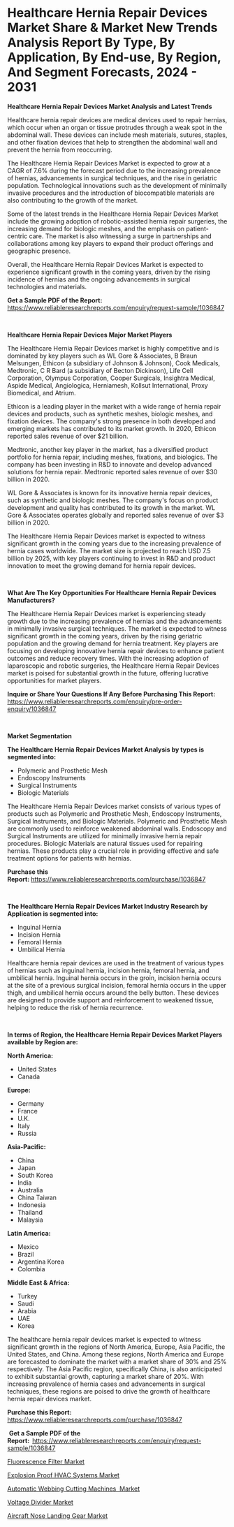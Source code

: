 <p><h1>Healthcare Hernia Repair Devices Market Share & Market New Trends Analysis Report By Type, By Application, By End-use, By Region, And Segment Forecasts, 2024 - 2031</h1></p><p><strong>Healthcare Hernia Repair Devices Market Analysis and Latest Trends</strong></p>
<p><p>Healthcare hernia repair devices are medical devices used to repair hernias, which occur when an organ or tissue protrudes through a weak spot in the abdominal wall. These devices can include mesh materials, sutures, staples, and other fixation devices that help to strengthen the abdominal wall and prevent the hernia from reoccurring.</p><p>The Healthcare Hernia Repair Devices Market is expected to grow at a CAGR of 7.6% during the forecast period due to the increasing prevalence of hernias, advancements in surgical techniques, and the rise in geriatric population. Technological innovations such as the development of minimally invasive procedures and the introduction of biocompatible materials are also contributing to the growth of the market.</p><p>Some of the latest trends in the Healthcare Hernia Repair Devices Market include the growing adoption of robotic-assisted hernia repair surgeries, the increasing demand for biologic meshes, and the emphasis on patient-centric care. The market is also witnessing a surge in partnerships and collaborations among key players to expand their product offerings and geographic presence.</p><p>Overall, the Healthcare Hernia Repair Devices Market is expected to experience significant growth in the coming years, driven by the rising incidence of hernias and the ongoing advancements in surgical technologies and materials.</p></p>
<p><strong>Get a Sample PDF of the Report:&nbsp;</strong> <a href="https://www.reliableresearchreports.com/enquiry/request-sample/1036847">https://www.reliableresearchreports.com/enquiry/request-sample/1036847</a></p>
<p>&nbsp;</p>
<p><strong>Healthcare Hernia Repair Devices Major Market Players</strong></p>
<p><p>The Healthcare Hernia Repair Devices market is highly competitive and is dominated by key players such as WL Gore & Associates, B Braun Melsungen, Ethicon (a subsidiary of Johnson & Johnson), Cook Medicals, Medtronic, C R Bard (a subsidiary of Becton Dickinson), Life Cell Corporation, Olympus Corporation, Cooper Surgicals, Insightra Medical, Aspide Medical, Angiologica, Herniamesh, Kollsut International, Proxy Biomedical, and Atrium.</p><p>Ethicon is a leading player in the market with a wide range of hernia repair devices and products, such as synthetic meshes, biologic meshes, and fixation devices. The company's strong presence in both developed and emerging markets has contributed to its market growth. In 2020, Ethicon reported sales revenue of over $21 billion.</p><p>Medtronic, another key player in the market, has a diversified product portfolio for hernia repair, including meshes, fixations, and biologics. The company has been investing in R&D to innovate and develop advanced solutions for hernia repair. Medtronic reported sales revenue of over $30 billion in 2020.</p><p>WL Gore & Associates is known for its innovative hernia repair devices, such as synthetic and biologic meshes. The company's focus on product development and quality has contributed to its growth in the market. WL Gore & Associates operates globally and reported sales revenue of over $3 billion in 2020.</p><p>The Healthcare Hernia Repair Devices market is expected to witness significant growth in the coming years due to the increasing prevalence of hernia cases worldwide. The market size is projected to reach USD 7.5 billion by 2025, with key players continuing to invest in R&D and product innovation to meet the growing demand for hernia repair devices.</p></p>
<p>&nbsp;</p>
<p><strong>What Are The Key Opportunities For Healthcare Hernia Repair Devices Manufacturers?</strong></p>
<p><p>The Healthcare Hernia Repair Devices market is experiencing steady growth due to the increasing prevalence of hernias and the advancements in minimally invasive surgical techniques. The market is expected to witness significant growth in the coming years, driven by the rising geriatric population and the growing demand for hernia treatment. Key players are focusing on developing innovative hernia repair devices to enhance patient outcomes and reduce recovery times. With the increasing adoption of laparoscopic and robotic surgeries, the Healthcare Hernia Repair Devices market is poised for substantial growth in the future, offering lucrative opportunities for market players.</p></p>
<p><strong>Inquire or Share Your Questions If Any Before Purchasing This Report:</strong> <a href="https://www.reliableresearchreports.com/enquiry/pre-order-enquiry/1036847">https://www.reliableresearchreports.com/enquiry/pre-order-enquiry/1036847</a></p>
<p>&nbsp;</p>
<p><strong>Market Segmentation</strong></p>
<p><strong>The Healthcare Hernia Repair Devices Market Analysis by types is segmented into:</strong></p>
<p><ul><li>Polymeric and Prosthetic Mesh</li><li>Endoscopy Instruments</li><li>Surgical Instruments</li><li>Biologic Materials</li></ul></p>
<p><p>The Healthcare Hernia Repair Devices market consists of various types of products such as Polymeric and Prosthetic Mesh, Endoscopy Instruments, Surgical Instruments, and Biologic Materials. Polymeric and Prosthetic Mesh are commonly used to reinforce weakened abdominal walls. Endoscopy and Surgical Instruments are utilized for minimally invasive hernia repair procedures. Biologic Materials are natural tissues used for repairing hernias. These products play a crucial role in providing effective and safe treatment options for patients with hernias.</p></p>
<p><strong>Purchase this Report:&nbsp;</strong><a href="https://www.reliableresearchreports.com/purchase/1036847">https://www.reliableresearchreports.com/purchase/1036847</a></p>
<p>&nbsp;</p>
<p><strong>The Healthcare Hernia Repair Devices Market Industry Research by Application is segmented into:</strong></p>
<p><ul><li>Inguinal Hernia</li><li>Incision Hernia</li><li>Femoral Hernia</li><li>Umbilical Hernia</li></ul></p>
<p><p>Healthcare hernia repair devices are used in the treatment of various types of hernias such as inguinal hernia, incision hernia, femoral hernia, and umbilical hernia. Inguinal hernia occurs in the groin, incision hernia occurs at the site of a previous surgical incision, femoral hernia occurs in the upper thigh, and umbilical hernia occurs around the belly button. These devices are designed to provide support and reinforcement to weakened tissue, helping to reduce the risk of hernia recurrence.</p></p>
<p>&nbsp;</p>
<p><strong>In terms of Region, the Healthcare Hernia Repair Devices Market Players available by Region are:</strong></p>
<p>
    <p> <strong> North America: </strong>
        <ul>
            <li>United States</li>
            <li>Canada</li>
        </ul>
        </p> 
    <p> <strong> Europe: </strong>
        <ul>
            <li>Germany</li>
            <li>France</li>
            <li>U.K.</li>
            <li>Italy</li>
            <li>Russia</li>
        </ul>
        </p> 
    <p> <strong> Asia-Pacific: </strong>
        <ul>
            <li>China</li>
            <li>Japan</li>
            <li>South Korea</li>
            <li>India</li>
            <li>Australia</li>
            <li>China Taiwan</li>
            <li>Indonesia</li>
            <li>Thailand</li>
            <li>Malaysia</li>
        </ul>
        </p> 
    <p> <strong> Latin America: </strong>
        <ul>
            <li>Mexico</li>
            <li>Brazil</li>
            <li>Argentina Korea</li>
            <li>Colombia</li>
        </ul>
        </p> 
    <p> <strong> Middle East & Africa: </strong>
        <ul>
            <li>Turkey</li>
            <li>Saudi</li>
            <li>Arabia</li>
            <li>UAE</li>
            <li>Korea</li>
        </ul>
    </p>
    </p>
<p><p>The healthcare hernia repair devices market is expected to witness significant growth in the regions of North America, Europe, Asia Pacific, the United States, and China. Among these regions, North America and Europe are forecasted to dominate the market with a market share of 30% and 25% respectively. The Asia Pacific region, specifically China, is also anticipated to exhibit substantial growth, capturing a market share of 20%. With increasing prevalence of hernia cases and advancements in surgical techniques, these regions are poised to drive the growth of healthcare hernia repair devices market.</p></p>
<p><strong>Purchase this Report: </strong><a href="https://www.reliableresearchreports.com/purchase/1036847">https://www.reliableresearchreports.com/purchase/1036847</a></p>
<p>&nbsp;<strong>Get a Sample PDF of the Report:&nbsp;&nbsp;</strong><a href="https://www.reliableresearchreports.com/enquiry/request-sample/1036847">https://www.reliableresearchreports.com/enquiry/request-sample/1036847</a></p>
<p><strong></strong></p>
<p><p><a href="https://medium.com/@mildredlawson1937/analyzing-fluorescence-filter-market-global-industry-perspective-and-forecast-2024-to-2031-0593f59a9be1">Fluorescence Filter Market</a></p><p><a href="https://medium.com/@emmyrolfson8689/explosion-proof-hvac-systems-market-report-reveals-the-latest-trends-and-growth-opportunities-of-73573e46dd8e">Explosion Proof HVAC Systems Market</a></p><p><a href="https://medium.com/@shirleysullivan73/automatic-webbing-cutting-machines-nbsp-market-trends-forecast-and-competitive-analysis-to-2031-3fc3eccab25e">Automatic Webbing Cutting Machines  Market</a></p><p><a href="https://medium.com/@mildredlawson1937/voltage-divider-market-furnishes-information-on-market-share-market-trends-and-market-growth-76d71089ca9f">Voltage Divider Market</a></p><p><a href="https://medium.com/@shirleysullivan73/aircraft-nose-landing-gear-market-research-report-its-history-and-forecast-2024-to-2031-93e814af21bb">Aircraft Nose Landing Gear Market</a></p></p>